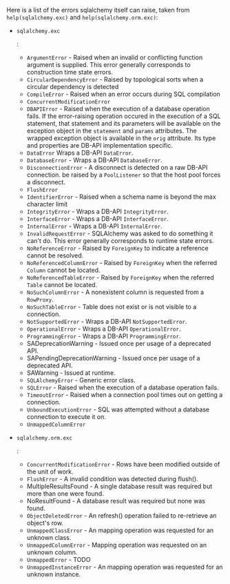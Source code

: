 Here is a list of the errors sqlalchemy itself can raise, taken from `help(sqlalchemy.exc)` and `help(sqlalchemy.orm.exc)`:

- ```
  sqlalchemy.exc
  ```

  :

  - `ArgumentError` - Raised when an invalid or conflicting function argument is supplied. This error generally corresponds to construction time state errors.
  - `CircularDependencyError` - Raised by topological sorts when a circular dependency is detected
  - `CompileError` - Raised when an error occurs during SQL compilation
  - `ConcurrentModificationError`
  - `DBAPIError` - Raised when the execution of a database operation fails. If the error-raising operation occured in the execution of a SQL statement, that statement and its parameters will be available on the exception object in the `statement` and `params` attributes. The wrapped exception object is available in the `orig` attribute. Its type and properties are DB-API implementation specific.
  - `DataError` Wraps a DB-API `DataError`.
  - `DatabaseError` - Wraps a DB-API `DatabaseError`.
  - `DisconnectionError` - A disconnect is detected on a raw DB-API connection. be raised by a `PoolListener` so that the host pool forces a disconnect.
  - `FlushError`
  - `IdentifierError` - Raised when a schema name is beyond the max character limit
  - `IntegrityError` - Wraps a DB-API `IntegrityError`.
  - `InterfaceError` - Wraps a DB-API `InterfaceError`.
  - `InternalError` - Wraps a DB-API `InternalError`.
  - `InvalidRequestError` - SQLAlchemy was asked to do something it can't do. This error generally corresponds to runtime state errors.
  - `NoReferenceError` - Raised by `ForeignKey` to indicate a reference cannot be resolved.
  - `NoReferencedColumnError` - Raised by `ForeignKey` when the referred `Column` cannot be located.
  - `NoReferencedTableError` - Raised by `ForeignKey` when the referred `Table` cannot be located.
  - `NoSuchColumnError` - A nonexistent column is requested from a `RowProxy`.
  - `NoSuchTableError` - Table does not exist or is not visible to a connection.
  - `NotSupportedError` - Wraps a DB-API `NotSupportedError`.
  - `OperationalError` - Wraps a DB-API `OperationalError`.
  - `ProgrammingError` - Wraps a DB-API `ProgrammingError`.
  - SADeprecationWarning - Issued once per usage of a deprecated API.
  - SAPendingDeprecationWarning - Issued once per usage of a deprecated API.
  - SAWarning - Issued at runtime.
  - `SQLAlchemyError` - Generic error class.
  - `SQLError` - Raised when the execution of a database operation fails.
  - `TimeoutError` - Raised when a connection pool times out on getting a connection.
  - `UnboundExecutionError` - SQL was attempted without a database connection to execute it on.
  - `UnmappedColumnError`

- ```
  sqlalchemy.orm.exc
  ```

  :

  - `ConcurrentModificationError` - Rows have been modified outside of the unit of work.
  - `FlushError` - A invalid condition was detected during flush().
  - MultipleResultsFound - A single database result was required but more than one were found.
  - NoResultFound - A database result was required but none was found.
  - `ObjectDeletedError` - An refresh() operation failed to re-retrieve an object's row.
  - `UnmappedClassError` - An mapping operation was requested for an unknown class.
  - `UnmappedColumnError` - Mapping operation was requested on an unknown column.
  - `UnmappedError` - TODO
  - `UnmappedInstanceError` - An mapping operation was requested for an unknown instance.